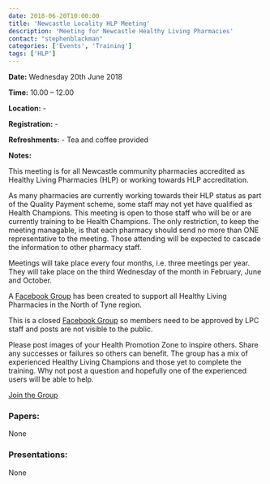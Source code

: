 ```yaml
---
date: 2018-06-20T10:00:00
title: 'Newcastle Locality HLP Meeting'
description: 'Meeting for Newcastle Healthy Living Pharmacies'
contact: "stephenblackman"
categories: ['Events', 'Training']
tags: ['HLP']
---
```


**Date:**  Wednesday 20th June 2018  

**Time:**  10.00 – 12.00  

**Location:**  -  

**Registration:**  -  

**Refreshments:**  -  Tea and coffee provided

**Notes:**  

This meeting is for all Newcastle community pharmacies accredited as Healthy Living Pharmacies (HLP) or working towards HLP accreditation.  

As many pharmacies are currently working towards their HLP status as part of the Quality Payment scheme, some staff may not yet have qualified as Health Champions. This meeting is open to those staff who will be or are currently training to be Health Champions. The only restriction, to keep the meeting managable, is that each pharmacy should send no more than ONE representative to the meeting. Those attending will be expected to cascade the information to other pharmacy staff.  

Meetings will take place every four months, i.e. three meetings per year. They will take place on the third Wednesday of the month in February, June and October.  

A [Facebook Group](https://www.facebook.com/groups/NOTHLPS/) has been created to support
all Healthy Living Pharmacies in the North of Tyne region.  

This is a closed [Facebook Group](https://www.facebook.com/groups/NOTHLPS/) so members need 
to be approved by LPC staff and posts are not visible to the public.  

Please post images of your Health Promotion Zone to inspire others.  Share any successes or failures 
so others can benefit.  The group has a mix of experienced Healthy Living Champions and those yet to
complete the training.  Why not post a question and hopefully one of the experienced users will be able to help.  

[Join the Group](https://www.facebook.com/groups/NOTHLPS/)

### Papers:

None

### Presentations:

None
